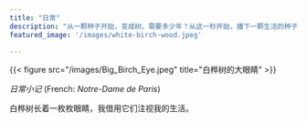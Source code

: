 ```yaml
---
title: "日常"
description: "从一颗种子开始，变成树，需要多少年？从这一秒开始，播下一颗生活的种子，建构起生活的基石，永远是合适的时间."
featured_image: '/images/white-birch-wood.jpeg'

---
```

{{< figure src="/images/Big_Birch_Eye.jpeg" title="白桦树的大眼睛" >}}

_日常小记_ (French: _Notre-Dame de Paris_) 

白桦树长着一枚枚眼睛，我借用它们注视我的生活。